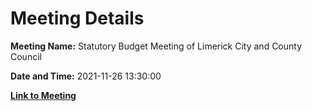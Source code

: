 # Meeting Details

**Meeting Name:** Statutory Budget Meeting of Limerick City and County Council

**Date and Time:** 2021-11-26 13:30:00

**[Link to Meeting](https://www.limerick.ie/council/whats-on/statutory-budget-meeting-limerick-city-and-county-council-4)**
